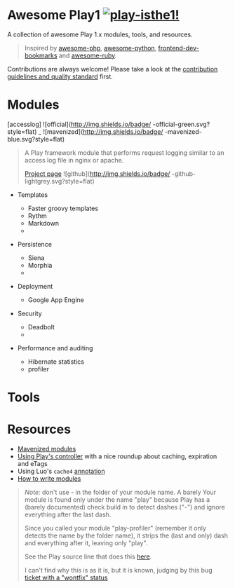 # Awesome Play1 [![play-isthe1!](http://img.shields.io/badge/play-isthe1-red.svg?style=flat)](https://github.com/markets/awesome-ruby)

A collection of awesome Play 1.x modules, tools, and resources.

>Inspired by [awesome-php](https://github.com/ziadoz/awesome-php), [awesome-python](https://github.com/vinta/awesome-python), [frontend-dev-bookmarks](https://github.com/dypsilon/frontend-dev-bookmarks) and [awesome-ruby](https://github.com/markets/awesome-ruby).

Contributions are always welcome! Please take a look at the [contribution guidelines and quality standard](https://github.com/PerfectCarl/awesome-play1/blob/master/CONTRIBUTING.md) first.

# Modules

[accesslog] ![official](http://img.shields.io/badge/ -official-green.svg?style=flat) _ ![mavenized](http://img.shields.io/badge/ -mavenized-blue.svg?style=flat)
> A Play framework module that performs request logging similar to an access log file in nginx or apache.
>
> [Project page](https://github.com/briannesbitt/play-accesslog) ![github](http://img.shields.io/badge/ -github-lightgrey.svg?style=flat)

* Templates
  * Faster groovy templates
  * Rythm
  * Markdown
  * 
  
* Persistence
  * Siena 
  * Morphia
  * 
  
* Deployment
  * Google App Engine

* Security
  * Deadbolt
  * 
  
* Performance and auditing
  * Hibernate statistics
  * profiler
  
# Tools

# Resources

- [Mavenized modules](https://code.google.com/p/maven-play-plugin/wiki/MavenizedModules)
- [Using Play's controller](http://www.javabeat.net/using-controllers-in-play-framework/) with a nice roundup about caching, expiration and eTags
- Using Luo's `cache4` [annotation](https://code.google.com/p/maven-play-plugin/wiki/MavenizedModules)
- [How to write modules](http://www.packtpub.com/article/play-framework-introduction-writing-modules)

>  *Note:* don't use - in the folder of your module name. A barely 
>  Your module is found only under the name "play" because Play has a (barely documented) check build in to detect dashes ("-") and ignore everything after the last dash. 
> 
> Since you called your module "play-profiler" (remember it only detects the name by the folder name), it strips the (last and only) dash and everything after it, leaving only "play". 
>
> See the Play source line that does this [here](https://github.com/playframework/play1/blob/1.2.x/framework/src/play/Play.java#L705).
>
>I can't find why this is as it is, but it is known, judging by this bug [ticket with a "wontfix" status]( http://play.lighthouseapp.com/projects/57987/tickets/828-module-names-cant-contain-dash-characters)
